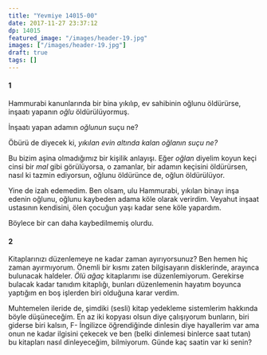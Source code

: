```yaml
---
title: "Yevmiye 14015-00"
date: 2017-11-27 23:37:12
dp: 14015
featured_image: "/images/header-19.jpg"
images: ["/images/header-19.jpg"]
draft: true
tags: []
---
```


#### 1

Hammurabi kanunlarında bir bina yıkılıp, ev sahibinin oğlunu öldürürse, inşaatı
yapanın *oğlu* öldürülüyormuş.

İnşaatı yapan adamın *oğlunun* suçu ne? 

Öbürü de diyecek ki, *yıkılan evin altında kalan oğlanın suçu ne?*

Bu bizim aşina olmadığımız bir kişilik anlayışı. Eğer *oğlan* diyelim koyun keçi
cinsi bir *mal* gibi görülüyorsa, o zamanlar, bir adamın keçisini öldürürsen,
nasıl ki tazmin ediyorsun, oğlunu öldürünce de, oğlun öldürülüyor.

Yine de izah edemedim. Ben olsam, ulu Hammurabi, yıkılan binayı inşa edenin
oğlunu, oğlunu kaybeden adama köle olarak verirdim. Veyahut inşaat ustasının
kendisini, ölen çocuğun yaşı kadar sene köle yapardım. 

Böylece bir can daha kaybedilmemiş olurdu.

#### 2

Kitaplarınızı düzenlemeye ne kadar zaman ayırıyorsunuz? Ben hemen hiç zaman
ayırmıyorum. Önemli bir kısmı zaten bilgisayarın disklerinde, arayınca bulunacak
haldeler. *Ölü ağaç* kitaplarımı ise düzenlemiyorum. Gerekirse bulacak kadar
tanıdım kitaplığı, bunları düzenlemenin hayatım boyunca yaptığım en boş işlerden
biri olduğuna karar verdim.

Muhtemelen ileride de, şimdiki (sesli) kitap yedekleme sistemlerim hakkında
böyle düşüneceğim. En az iki kopyası olsun diye çalışıyorum bunların, biri
giderse biri kalsın, F- İngilizce öğrendiğinde dinlesin diye hayallerim var
ama onun ne kadar ilgisini çekecek ve ben (belki dinlemesi binlerce saat tutan)
bu kitapları nasıl dinleyeceğim, bilmiyorum. Günde kaç saatin var ki senin?




